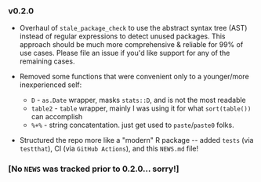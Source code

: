 ### v0.2.0

 * Overhaul of `stale_package_check` to use the abstract syntax tree (AST) instead of regular expressions to detect unused packages. This approach should be much more comprehensive & reliable for 99% of use cases. Please file an issue if you'd like support for any of the remaining cases.
 
 * Removed some functions that were convenient only to a younger/more inexperienced self:
   + `D` - `as.Date` wrapper, masks `stats::D`, and is not the most readable
   + `table2` - `table` wrapper, mainly I was using it for what `sort(table())` can accomplish
   + `%+%` - string concatentation. just get used to `paste`/`paste0` folks.
 
 * Structured the repo more like a "modern" R package -- added `tests` (via `testthat`), CI (via `GitHub Actions`), and this `NEWS.md` file!

### [No `NEWS` was tracked prior to 0.2.0... sorry!]

